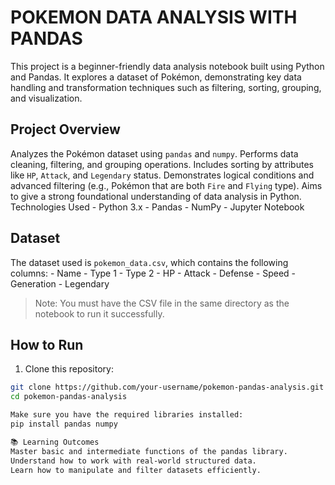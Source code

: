 # POKEMON DATA ANALYSIS WITH PANDAS 
This project is a beginner-friendly data analysis notebook built using Python and Pandas. It explores a dataset of Pokémon, 
demonstrating key data handling and transformation techniques such as filtering, sorting, grouping, and visualization. 
    
## Project Overview 
Analyzes the Pokémon dataset using `pandas` and `numpy`. 
Performs data cleaning, filtering, and grouping operations. 
Includes sorting by attributes like `HP`, `Attack`, and `Legendary` status. 
Demonstrates logical conditions and advanced filtering (e.g., Pokémon that are both `Fire` and `Flying` type). 
Aims to give a strong foundational understanding of data analysis in Python. 
Technologies Used - Python 3.x   - Pandas   - NumPy   - Jupyter Notebook 

## Dataset 
The dataset used is `pokemon_data.csv`, which contains the following columns: - Name - Type 1 - Type 2 - HP - Attack - Defense - Speed - Generation - Legendary 
> Note: You must have the CSV file in the same directory as the notebook to run it successfully.

## How to Run 
1. Clone this repository: 
```bash 
git clone https://github.com/your-username/pokemon-pandas-analysis.git 
cd pokemon-pandas-analysis

Make sure you have the required libraries installed:
pip install pandas numpy

📚 Learning Outcomes
Master basic and intermediate functions of the pandas library.
Understand how to work with real-world structured data.
Learn how to manipulate and filter datasets efficiently.
